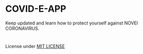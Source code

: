 # COVID-E-APP
Keep updated and learn how to protect yourself against  NOVEl CORONAVIRUS.
#
License under [MIT LICENSE](LICENSE)
